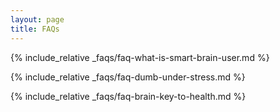 ```yaml
---
layout: page
title: FAQs
---
```



{% include_relative _faqs/faq-what-is-smart-brain-user.md %}

{% include_relative _faqs/faq-dumb-under-stress.md %}

{% include_relative _faqs/faq-brain-key-to-health.md %}



